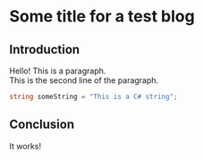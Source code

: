 # Some title for a test blog

## Introduction

Hello! This is a paragraph.  
This is the second line of the paragraph.

```C#
string someString = "This is a C# string";
```

## Conclusion

It works!
